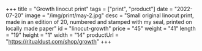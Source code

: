 +++
title = "Growth linocut print"
tags = ["print", "product"]
date = "2022-07-20"
image = "/img/print/may-2.jpg"
desc = "Small original linocut print, made in an edition of 20, numbered and stamped with my seal, printed on locally made paper"
id = "linocut-growth"
price = "45"
weight = "41"
length = "19"
height = "1"
width = "14"
productUrl = "https://ritualdust.com/shop/growth"
+++
